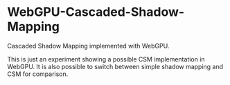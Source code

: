 # WebGPU-Cascaded-Shadow-Mapping

Cascaded Shadow Mapping implemented with WebGPU.

This is just an experiment showing a possible CSM implementation in WebGPU.
It is also possible to switch between simple shadow mapping and CSM for comparison.
